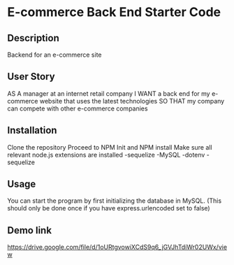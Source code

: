 # E-commerce Back End Starter Code

## Description
Backend for an e-commerce site

## User Story
AS A manager at an internet retail company
I WANT a back end for my e-commerce website that uses the latest technologies
SO THAT my company can compete with other e-commerce companies

## Installation
Clone the repository 
Proceed to NPM Init and NPM install
Make sure all relevant node.js extensions are installed 
-sequelize
-MySQL
-dotenv
-sequelize

## Usage
You can start the program by first initializing the database in MySQL. (This should only be done once if you have express.urlencoded set to false)

## Demo link
https://drive.google.com/file/d/1oURtgvowiXCdS9q6_jGVJhTdiWr02UWx/view